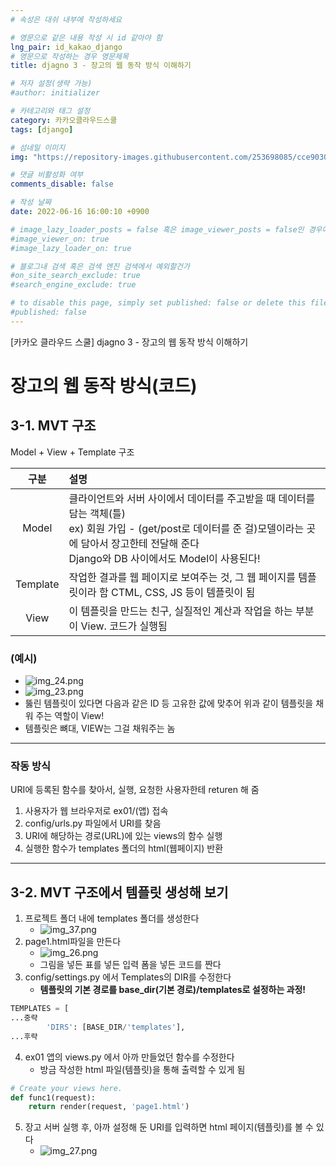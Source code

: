 ```yaml
---
# 속성은 대쉬 내부에 작성하세요

# 영문으로 같은 내용 작성 시 id 같아야 함
lng_pair: id_kakao_django
# 영문으로 작성하는 경우 영문제목
title: djagno 3 - 장고의 웹 동작 방식 이해하기

# 저자 설정(생략 가능)
#author: initializer

# 카테고리와 태그 설정
category: 카카오클라우드스쿨
tags: [django]

# 섬네일 이미지
img: "https://repository-images.githubusercontent.com/253698085/cce90300-78c3-11ea-8b94-604fad2c516d"

# 댓글 비활성화 여부
comments_disable: false

# 작성 날짜
date: 2022-06-16 16:00:10 +0900

# image_lazy_loader_posts = false 혹은 image_viewer_posts = false인 경우에만 사용하세요
#image_viewer_on: true
#image_lazy_loader_on: true

# 블로그내 검색 혹은 검색 엔진 검색에서 예외할건가
#on_site_search_exclude: true
#search_engine_exclude: true

# to disable this page, simply set published: false or delete this file
#published: false
---
```


<!-- outline-start -->

[카카오 클라우드 스쿨] djagno 3 - 장고의 웹 동작 방식 이해하기

<!-- outline-end -->


# 장고의 웹 동작 방식(코드)
## 3-1. MVT 구조
Model + View + Template 구조

|  구분  | 설명                                                                                                                                        |
|:----:|:------------------------------------------------------------------------------------------------------------------------------------------|
| Model  | 클라이언트와 서버 사이에서 데이터를 주고받을 때 데이터를 담는 객체(틀) <br> ex) 회원 가입 - (get/post로 데이터를 준 걸)모델이라는 곳에 담아서 장고한테 전달해 준다 <br> Django와 DB 사이에서도 Model이 사용된다! |
| Template | 작업한 결과를 웹 페이지로 보여주는 것, 그 웹 페이지를 템플릿이라 함 CTML, CSS, JS 등이 템플릿이 됨                                                                           |
|    View      | 이 템플릿을 만드는 친구, 실질적인 계산과 작업을 하는 부분이  View. 코드가 실행됨                                                                                         |

### (예시)
* ![img_24.png](https://user-images.githubusercontent.com/104918800/174099084-e0b939c9-c602-4ef4-a39e-5ac135384260.png)
* ![img_23.png](https://user-images.githubusercontent.com/104918800/174099080-91ebfd37-fdb2-4c5c-aefd-5b05d58675b3.png)
* 뚫린 템플릿이 있다면 다음과 같은 ID 등 고유한 값에 맞추어 위과 같이 템플릿을 채워 주는 역할이 View!
* 템플릿은 뼈대, VIEW는 그걸 채워주는 놈

<hr>

### 작동 방식
URI에 등록된 함수를 찾아서, 실행, 요청한 사용자한테 returen 해 줌
1. 사용자가 웹 브라우저로 ex01/(앱) 접속
2. config/urls.py 파일에서 URI를 찾음
3. URI에 해당하는 경로(URL)에 있는 views의 함수 실행
4. 실행한 함수가 templates 폴더의 html(웹페이지) 반환


<hr>


## 3-2. MVT 구조에서 템플릿 생성해 보기
1. 프로젝트 폴더 내에 templates 폴더를 생성한다
   * ![img_37.png](https://user-images.githubusercontent.com/104918800/174099075-c6851535-06e5-4be2-9685-07cbd6b22e57.png)
2. page1.html파일을 만든다
   * ![img_26.png](https://user-images.githubusercontent.com/104918800/174099088-1887dc35-772b-4f38-9c7c-ebee01f65361.png)
   * 그림을 넣든 표를 넣든 입력 폼을 넣든 코드를 짠다
3. config/settings.py 에서 Templates의 DIR를 수정한다
   * **템플릿의 기본 경로를 base_dir(기본 경로)/templates로 설정하는 과정!**
``` python
TEMPLATES = [
...중략
        'DIRS': [BASE_DIR/'templates'],
...후략
```
4. ex01 앱의 views.py 에서 아까 만들었던 함수를 수정한다
   * 방금 작성한 html 파일(템플릿)을 통해 출력할 수 있게 됨
```python
# Create your views here.
def func1(request):
    return render(request, 'page1.html')
```
5. 장고 서버 실행 후, 아까 설정해 둔 URI를 입력하면 html 페이지(템플릿)를 볼 수 있다
   * ![img_27.png](https://user-images.githubusercontent.com/104918800/174099092-1132e1c0-5786-4096-8aa7-1aaf5eaca5b6.png)
